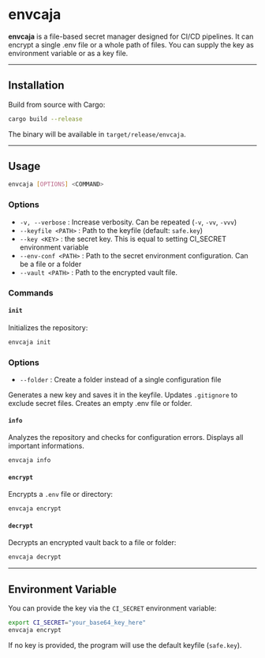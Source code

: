 # envcaja

**envcaja** is a file-based secret manager designed for CI/CD pipelines.
It can encrypt a single .env file or a whole path of files.
You can supply the key as environment variable or as a key file.

---

## Installation

Build from source with Cargo:

```bash
cargo build --release
```

The binary will be available in `target/release/envcaja`.

---

## Usage

```bash
envcaja [OPTIONS] <COMMAND>
```

### Options

* `-v, --verbose` : Increase verbosity. Can be repeated (`-v`, `-vv`, `-vvv`)
* `--keyfile <PATH>` : Path to the keyfile (default: `safe.key`)
* `--key <KEY>` : the secret key. This is equal to setting CI_SECRET environment variable
* `--env-conf <PATH>` : Path to the secret environment configuration. Can be a file or a folder
* `--vault <PATH>` : Path to the encrypted vault file.

### Commands

#### `init`

Initializes the repository:

```bash
envcaja init
```

### Options

* `--folder` : Create a folder instead of a single configuration file

Generates a new key and saves it in the keyfile.
Updates `.gitignore` to exclude secret files.
Creates an empty .env file or folder.

#### `info`

Analyzes the repository and checks for configuration errors.
Displays all important informations.

```bash
envcaja info
```

#### `encrypt`

Encrypts a `.env` file or directory:

```bash
envcaja encrypt 
```

#### `decrypt`

Decrypts an encrypted vault back to a file or folder:

```bash
envcaja decrypt
```

---

## Environment Variable

You can provide the key via the `CI_SECRET` environment variable:

```bash
export CI_SECRET="your_base64_key_here"
envcaja encrypt 
```

If no key is provided, the program will use the default keyfile (`safe.key`).

